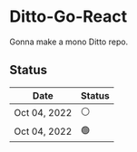 # Ditto-Go-React

Gonna make a mono Ditto repo.

## Status

| Date | Status |
| --- | --- |
| Oct 04, 2022 | ⚪️ |
| Oct 04, 2022 | 🟢 |
